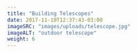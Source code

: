```yaml
---
title: "Building Telescopes"
date: 2017-11-10T12:37:43-03:00
imageSRC: "images/uploads/telescope.jpg"
imageALT: "outdoor telescope"
weight: 6
---
```

